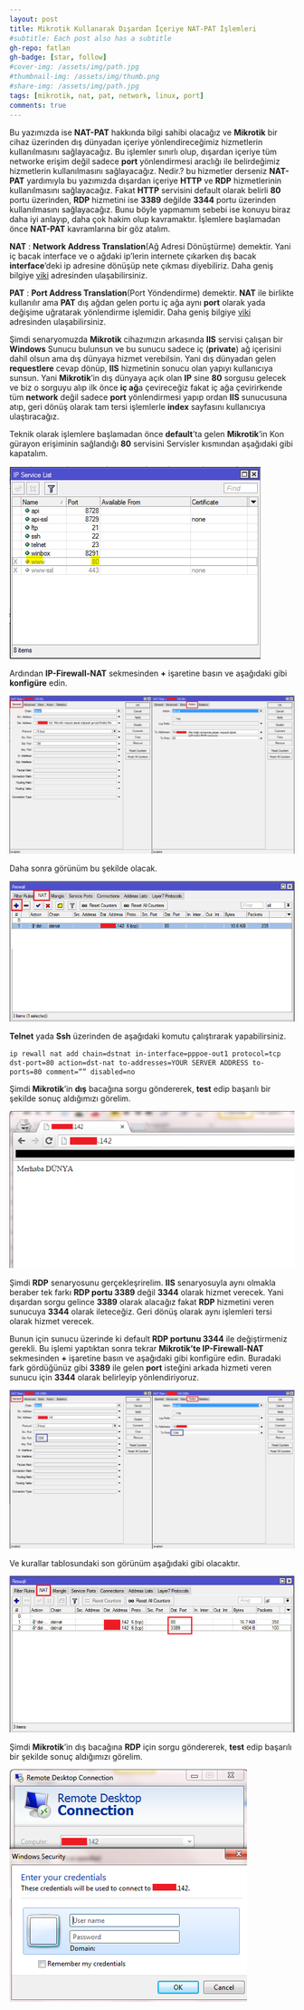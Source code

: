 ```yaml
---
layout: post
title: Mikrotik Kullanarak Dışardan İçeriye NAT-PAT İşlemleri
#subtitle: Each post also has a subtitle
gh-repo: fatlan
gh-badge: [star, follow]
#cover-img: /assets/img/path.jpg
#thumbnail-img: /assets/img/thumb.png
#share-img: /assets/img/path.jpg
tags: [mikrotik, nat, pat, network, linux, port]
comments: true
---
```

Bu yazımızda ise **NAT-PAT** hakkında bilgi sahibi olacağız ve **Mikrotik** bir cihaz üzerinden dış dünyadan içeriye yönlendireceğimiz hizmetlerin kullanılmasını sağlayacağız. Bu işlemler sınırlı olup, dışardan içeriye tüm networke erişim değil sadece **port** yönlendirmesi araclığı ile belirdeğimiz hizmetlerin kullanılmasını sağlayacağız. Nedir.? bu hizmetler derseniz **NAT-PAT** yardımıyla bu yazımızda dışardan içeriye **HTTP** ve **RDP** hizmetlerinin kullanılmasını sağlayacağız. Fakat **HTTP** servisini default olarak belirli **80** portu üzerinden, **RDP** hizmetini ise **3389** değilde **3344** portu üzerinden kullanılmasını sağlayacağız. Bunu böyle yapmamım sebebi ise konuyu biraz daha iyi anlayıp, daha çok hakim olup kavramaktır. İşlemlere başlamadan önce **NAT-PAT** kavramlarına bir göz atalım.

**NAT** : **Network Address Translation**(Ağ Adresi Dönüştürme) demektir. Yani iç bacak interface ve o ağdaki ip’lerin internete çıkarken dış bacak **interface**’deki ip adresine dönüşüp nete çıkması diyebiliriz. Daha geniş bilgiye [viki](https://tr.wikipedia.org/wiki/NAT) adresinden ulaşabilirsiniz.

**PAT** : **Port Address Translation**(Port Yöndendirme) demektir. **NAT** ile birlikte kullanılır ama **PAT** dış ağdan gelen portu iç ağa aynı **port** olarak yada değişime uğratarak yönlendirme işlemidir. Daha geniş bilgiye [viki](https://tr.wikipedia.org/wiki/Port_address_translation) adresinden ulaşabilirsiniz.

Şimdi senaryomuzda **Mikrotik** cihazımızın arkasında **IIS** servisi çalışan bir **Windows** Sunucu bulunsun ve bu sunucu sadece iç (**private**) ağ içerisini dahil olsun ama dış dünyaya hizmet verebilsin. Yani dış dünyadan gelen **requestlere** cevap dönüp, **IIS** hizmetinin sonucu olan yapıyı kullanıcıya sunsun. Yani **Mikrotik**’in dış dünyaya açık olan **IP** sine **80** sorgusu gelecek ve biz o sorguyu alıp ilk önce **iç ağ**a çevireceğiz fakat iç ağa çevirirkende tüm **network** değil sadece **port** yönlendirmesi yapıp ordan **IIS** sunucusuna atıp, geri dönüş olarak tam tersi işlemlerle **index** sayfasını kullanıcıya ulaştıracağız.

Teknik olarak işlemlere başlamadan önce **default**’ta gelen **Mikrotik**’in Kon gürayon erişiminin sağlandığı **80** servisini Servisler kısmından aşağıdaki gibi kapatalım.

![Crepe](/assets/img/mikrotik-ingress-nat-pat/mikrotik-natpat01.png)

Ardından **IP-Firewall-NAT** sekmesinden **+** işaretine basın ve aşağıdaki gibi **konfigüre** edin.

![Crepe](/assets/img/mikrotik-ingress-nat-pat/mikrotik-natpat02.png)

Daha sonra görünüm bu şekilde olacak.

![Crepe](/assets/img/mikrotik-ingress-nat-pat/mikrotik-natpat03.png)

**Telnet** yada **Ssh** üzerinden de aşağıdaki komutu çalıştırarak yapabilirsiniz.

~~~
ip rewall nat add chain=dstnat in-interface=pppoe-out1 protocol=tcp dst-port=80 action=dst-nat to-addresses=YOUR SERVER ADDRESS to-ports=80 comment=”” disabled=no
~~~

Şimdi **Mikrotik**’in **dış** bacağına sorgu göndererek, **test** edip başarılı bir şekilde sonuç aldığımızı görelim.

![Crepe](/assets/img/mikrotik-ingress-nat-pat/mikrotik-natpat04.png)

Şimdi **RDP** senaryosunu gerçekleşrirelim. **IIS** senaryosuyla aynı olmakla beraber tek farkı **RDP portu 3389** değil **3344** olarak hizmet verecek. Yani dışardan sorgu gelince **3389** olarak alacağız fakat **RDP** hizmetini veren sunucuya **3344** olarak ileteceğiz. Geri dönüş olarak aynı işlemleri tersi olarak hizmet verecek.

Bunun için sunucu üzerinde ki default **RDP portunu 3344** ile değiştirmeniz gerekli. Bu işlemi yaptıktan sonra tekrar **Mikrotik’te IP-Firewall-NAT** sekmesinden **+** işaretine basın ve aşağıdaki gibi konfigüre edin. Buradaki fark gördüğünüz gibi **3389** ile gelen **port** isteğini arkada hizmeti veren sunucu için **3344** olarak belirleyip yönlendiriyoruz.

![Crepe](/assets/img/mikrotik-ingress-nat-pat/mikrotik-natpat05.png)

Ve kurallar tablosundaki son görünüm aşağıdaki gibi olacaktır.

![Crepe](/assets/img/mikrotik-ingress-nat-pat/mikrotik-natpat06.png)

Şimdi **Mikrotik**’in dış bacağına **RDP** için sorgu göndererek, **test** edip başarılı bir şekilde sonuç aldığımızı görelim.

![Crepe](/assets/img/mikrotik-ingress-nat-pat/mikrotik-natpat07.png)

